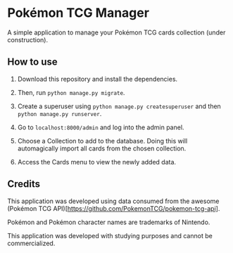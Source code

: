 # Pokémon TCG Manager

A simple application to manage your Pokémon TCG cards collection (under construction).

## How to use

1. Download this repository and install the dependencies.

2. Then, run `python manage.py migrate`.

3. Create a superuser using `python manage.py createsuperuser` and then `python manage.py runserver`.

4. Go to `localhost:8000/admin` and log into the admin panel.

5. Choose a Collection to add to the database. Doing this will automagically import all cards from the chosen collection.

6. Access the Cards menu to view the newly added data.

## Credits

This application was developed using data consumed from the awesome (Pokémon TCG API)[https://github.com/PokemonTCG/pokemon-tcg-api].

Pokémon and Pokémon character names are trademarks of Nintendo.

This application was developed with studying purposes and cannot be commercialized.